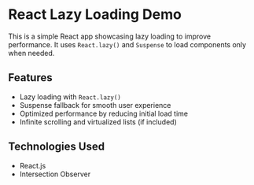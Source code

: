 # React Lazy Loading Demo

This is a simple React app showcasing lazy loading to improve performance. It uses `React.lazy()` and `Suspense` to load components only when needed.

## Features
- Lazy loading with `React.lazy()`
- Suspense fallback for smooth user experience
- Optimized performance by reducing initial load time
- Infinite scrolling and virtualized lists (if included)

## Technologies Used
- React.js
- Intersection Observer
